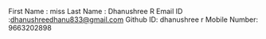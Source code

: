 First Name : miss
Last Name : Dhanushree R
Email ID :dhanushreedhanu833@gmail.com
Github ID: dhanushree r
Mobile Number: 9663202898    